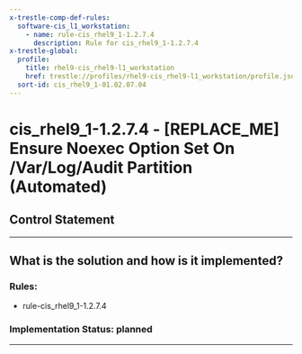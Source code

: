 ```yaml
---
x-trestle-comp-def-rules:
  software-cis_l1_workstation:
    - name: rule-cis_rhel9_1-1.2.7.4
      description: Rule for cis_rhel9_1-1.2.7.4
x-trestle-global:
  profile:
    title: rhel9-cis_rhel9-l1_workstation
    href: trestle://profiles/rhel9-cis_rhel9-l1_workstation/profile.json
  sort-id: cis_rhel9_1-01.02.07.04
---
```


# cis_rhel9_1-1.2.7.4 - \[REPLACE_ME\] Ensure Noexec Option Set On /Var/Log/Audit Partition (Automated)

## Control Statement

______________________________________________________________________

## What is the solution and how is it implemented?

<!-- For implementation status enter one of: implemented, partial, planned, alternative, not-applicable -->

<!-- Note that the list of rules under ### Rules: is read-only and changes will not be captured after assembly to JSON -->

<!-- Add control implementation description here for control: cis_rhel9_1-1.2.7.4 -->

### Rules:

  - rule-cis_rhel9_1-1.2.7.4

### Implementation Status: planned

______________________________________________________________________
